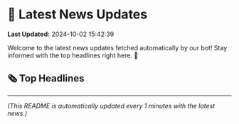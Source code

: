 # 📰 Latest News Updates
**Last Updated:** 2024-10-02 15:42:39

Welcome to the latest news updates fetched automatically by our bot! Stay informed with the top headlines right here. 🚀

## 🗞️ Top Headlines

---
*(This README is automatically updated every 1 minutes with the latest news.)*
